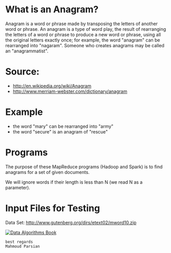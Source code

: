 What is an Anagram?
===================
Anagram is a word or phrase made by transposing the letters of another 
word or phrase.  An anagram is a type of word play, the result of rearranging 
the letters of a word or phrase to produce a new word or phrase, using all 
the original letters exactly once; for example, the word "anagram" can be 
rearranged into "nagaram". Someone who creates anagrams may be called an 
"anagrammatist".

Source:  
=======
* http://en.wikipedia.org/wiki/Anagram
* http://www.merriam-webster.com/dictionary/anagram

Example
======= 
* the word "mary" can be rearranged into "army"
* the word "secure" is an anagram of "rescue"

Programs
========
The purpose of these MapReduce programs  (Hadoop and Spark) is to find anagrams 
for a set of given  documents.

We will ignore words if their length is less than N (we read N as a parameter).

Input Files for Testing
=======================
Data Set: http://www.gutenberg.org/dirs/etext02/mword10.zip

[![Data Algorithms Book](https://github.com/mahmoudparsian/data-algorithms-book/blob/master/misc/data_algorithms_image.jpg)](http://shop.oreilly.com/product/0636920033950.do) 

````
best regards
Mahmoud Parsian
````
